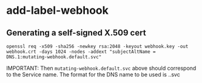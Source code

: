 # add-label-webhook

## Generating a self-signed X.509 cert

`openssl req -x509 -sha256 -newkey rsa:2048 -keyout webhook.key -out webhook.crt -days 1024 -nodes -addext "subjectAltName = DNS.1:mutating-webhook.default.svc"`

IMPORTANT: Then `mutating-webhook.default.svc` above should correspond to the Service name. The format for the DNS name to be used is <service-name>.<namespace>.svc


